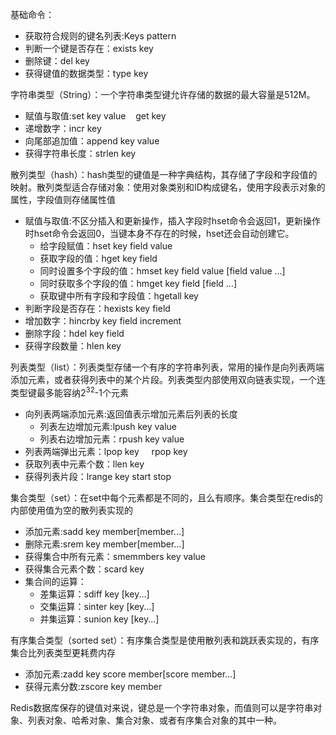 基础命令：
<ul>
<li>获取符合规则的键名列表:Keys pattern</li>
<li>判断一个键是否存在：exists key</li>
<li>删除键：del key</li>
<li>获得键值的数据类型：type key</li>
</ul>
字符串类型（String）：一个字符串类型键允许存储的数据的最大容量是512M。<br/>
<ul>
<li>赋值与取值:set key value  &nbsp;&nbsp; get key</li>
<li>递增数字：incr key</li>
<li>向尾部追加值：append key value</li>
<li>获得字符串长度：strlen key</li>
</ul>
散列类型（hash）：hash类型的键值是一种字典结构，其存储了字段和字段值的映射。散列类型适合存储对象：使用对象类别和ID构成键名，使用字段表示对象的属性，字段值则存储属性值<br/>
<ul>
<li>赋值与取值:不区分插入和更新操作，插入字段时hset命令会返回1，更新操作时hset命令会返回0，当键本身不存在的时候，hset还会自动创建它。
<ul>
<li>给字段赋值：hset key field value</li>
<li>获取字段的值：hget key field</li>
<li>同时设置多个字段的值：hmset key field value [field value ...]</li>
<li>同时获取多个字段的值：hmget key field [field ...]</li>
<li>获取键中所有字段和字段值：hgetall key</li>
</ul>
</li>
<li>判断字段是否存在：hexists key field</li>
<li>增加数字：hincrby key field increment</li>
<li>删除字段：hdel key field</li>
<li>获得字段数量：hlen key</li>
</ul>
列表类型（list）：列表类型存储一个有序的字符串列表，常用的操作是向列表两端添加元素，或者获得列表中的某个片段。列表类型内部使用双向链表实现，一个连类型键最多能容纳2<sup>32</sup>-1个元素<br/>
<ul>
<li>向列表两端添加元素:返回值表示增加元素后列表的长度
<ul>
<li>列表左边增加元素:lpush key value</li>
<li>列表右边增加元素：rpush key value</li>
</ul>
</li>
<li>列表两端弹出元素：lpop key &nbsp;&nbsp;&nbsp;&nbsp;rpop key</li>
<li>获取列表中元素个数：llen key</li>
<li>获得列表片段：lrange key start stop</li>
</ul>
</ul>
集合类型（set）：在set中每个元素都是不同的，且么有顺序。集合类型在redis的内部使用值为空的散列表实现的<br/>
<ul>
<li>添加元素:sadd key member[member...]</li>
<li>删除元素:srem key member[member...]</li>
<li>获得集合中所有元素：smemmbers key value</li>
<li>获得集合元素个数：scard key</li>
<li>集合间的运算：
<ul>
<li>差集运算：sdiff key [key...]</li>
<li>交集运算：sinter key [key...]</li>
<li>并集运算：sunion key [key...]</li>
</ul>
</li>
</ul>

有序集合类型（sorted set）：有序集合类型是使用散列表和跳跃表实现的，有序集合比列表类型更耗费内存<br/>
<ul>
<li>添加元素:zadd key score member[score member...]</li>
<li>获得元素分数:zscore key member</li>
</ul>
Redis数据库保存的键值对来说，键总是一个字符串对象，而值则可以是字符串对象、列表对象、哈希对象、集合对象、或者有序集合对象的其中一种。

